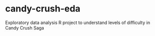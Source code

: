 # candy-crush-eda
Exploratory data analysis R project to understand levels of difficulty in Candy Crush Saga 
